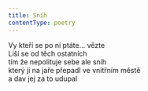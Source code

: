 ```yaml
---
title: Sníh
contentType: poetry
---
```


<section>

Vy kteří se po ní ptáte… vězte  
Liší se od těch ostatních  
tím že nepolituje sebe ale sníh  
který ji na jaře přepadl ve vnitřním městě  
a dav jej za to udupal

</section>
